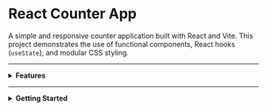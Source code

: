 # React Counter App

A simple and responsive counter application built with React and Vite. This project demonstrates the use of functional components, React hooks (`useState`), and modular CSS styling.

---

<details>
  <summary><strong>Features</strong></summary>

- Interactive counter with increment, decrement, and reset functionalities
- Clean and responsive UI
- Component-based architecture
- CSS modules with media queries for responsive design
- Built with Vite for fast development

</details>

---

<details>
  <summary><strong>Getting Started</strong></summary>

### Prerequisites

- Node.js (v18 or above recommended)
- npm or yarn

### Installation

Clone the repository and install dependencies:

```bash
git clone https://github.com/muhammadfaizan1641/react-counter-app.git
cd react-counter-app
npm install
</details>
<details> <summary><strong>Running the App</strong></summary>
To start the development server:

bash
Copy
Edit
npm run dev
Open http://localhost:5173 in your browser to view the app.

</details>
<details> <summary><strong>Build for Production</strong></summary>
To build the app for production:

bash
Copy
Edit
npm run build
This will generate a dist/ folder containing the optimized production build.

</details>
<details> <summary><strong>Deployment</strong></summary>
The app can be deployed using any static hosting service like Netlify, Vercel, or GitHub Pages.

For example, to deploy on Netlify:

Push your code to GitHub

Connect the GitHub repo to Netlify

Set the build command to npm run build and the publish directory to dist/

</details>
<details> <summary><strong>Folder Structure</strong></summary>
pgsql
Copy
Edit
react-counter-app/
│
├── public/
├── src/
│   ├── styles/
│   │   ├── App.css
│   │   └── Counter.css
│   ├── App.jsx
│   └── main.jsx
├── package.json
├── index.html
└── README.md
</details>
<details> <summary><strong>License</strong></summary>
This project is licensed under the MIT License.
You are free to use, modify, and distribute it with proper attribution.

</details> ```